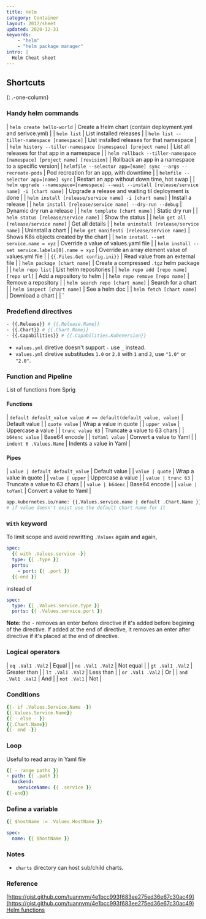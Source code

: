```yaml
---
title: Helm
category: Container
layout: 2017/sheet
updated: 2020-12-31
keywords:
    - "helm"
    - "helm package manager"
intro: |
  Helm Cheat sheet
---
```


Shortcuts
---------
{: .-one-column}

### Handy helm commands

| `helm create hello-world` | Create a Helm chart (contain deployment.yml and serivce.yml) |
| `helm list` | List installed releases |
| `helm list --tiller-namespace [namespace]` | List installed releases for that namespace |
| `helm history --tiller-namespace [namespace] [project name]` | List all releases for that app in a namespace |
| `helm rollback --tiller-namespace [namespace] [project name] [revision]` | Rollback an app in a namespace to a specific version|
| `helmfile --selector app=[name] sync --args --recreate-pods` | Pod recreation for an app, with downtime |
| `helmfile --selector app=[name] sync` | Restart an app without down time, hot swap |
| `helm upgrade --namespace=[namespace] --wait --install [release/service name] -i [chart name]` | Upgrade a release and waiting til deployment is done |
| `helm install [release/service name] -i [chart name]` | Install a release |
| `helm install [release/service name] --dry-run --debug` | Dynamic dry run a release |
| `helm template [chart name]` | Static dry run |
| `helm status [release/service name]` | Show the status |
| `helm get all [release/service name]` | Get all details |
| `helm uninstall [release/service name]` | Uninstall a chart |
| `helm get manifesti [release/service name]` | Shows K8s objects created by the chart |
| `helm install --set service.name = xyz` | Override a value of values.yaml file |
| `helm install --set service.labels[0].name = xyz` | Override an array element value of values.yml file |
| `{{.Files.Get config.ini}}` | Read value from an external file |
| `helm package [chart name]` | Create a compressed `.tgz` helm package |
| `helm repo list` | List helm repositories |
| `helm repo add [repo name] [repo url]` | Add a repository to helm |
| `helm repo remove [repo name]` | Remove a repository |
| `helm search repo [chart name]` | Search for a chart |
| `helm inspect [chart name]` | See a helm doc |
| `helm fetch [chart name]` | Download a chart |
| `

### Predefiend directives

```bash
- {{.Release}} # {{.Release.Name}}
- {{.Chart}} # {{.Chart.Name}}
- {{.Capabilities}} # {{.Capabilities.KubeVersion}}
```

- `values.yml` diretive doesn't support `-` use `_` instead.
- `values.yml` diretive substitudes `1.0` or `2.0` with `1` and `2`, use `"1.0"` or `"2.0"`.

### Function and Pipeline

List of functions from Sprig

#### Functions

| `default default_value value # == default(default_value, value)` | Default value |
| `quote value` | Wrap a value in quote |
| `upper value` | Uppercase a value |
| `trunc value 63` | Truncate a value to 63 chars |
| `b64enc value` | Base64 encode |
| `toYaml value` | Convert a value to Yaml |
| `indent 6 .Values.Name` | Indents a value in Yaml |

#### Pipes

| `value | default default_value` | Default value |
| `value | quote` | Wrap a value in quote |
| `value | upper` | Uppercase a value |
| `value | trunc 63` | Truncate a value to 63 chars |
| `value | b64enc` | Base64 encode |
| `value | toYaml` | Convert a value to Yaml |

```bash
app.kubernetes.io/name: {{.Values.service.name | default .Chart.Name }}
# if value doesn't exist use the default chart name for it
```

### `With` keyword

To limit scope and avoid rewritting  `.Values` again and again,

```yaml
spec:
  {{ with .Values.service -}}
  type: {{ .type }}
  ports:
    - port: {{ .port }}
  {{-end }}
```
instead of

```yaml
spec:
  type: {{ .Values.service.type }}
  ports: {{ .Values.service.port }}
```

**Note:** the `-` removes an enter before directive if it's added before begining  of the directive. If added at the end of directive, it removes an enter after directive if it's placed at the end of directive.

### Logical operators

| `eq .Val1 .Val2` | Equal |
| `ne .Val1 .Val2` | Not equal |
| `gt .Val1 .Val2` | Greater than |
| `lt .Val1 .Val2` | Less than |
| `or .Val1 .Val2` | Or |
| `and .Val1 .Val2` | And |
| `not .Val1` | Not |

### Conditions

```yaml
{{- if .Values.Service.Name -}}
{{.Values.Service.Name}}
{{ - else - }}
{{.Chart.Name}}
{{- end -}}
```

### Loop

Useful to read array in Yaml file

```yaml
{{ - range paths }}
- path: {{ .path }}
  backend:
    serviceName: {{ .service }}
{{-end}}
```

### Define a variable

```yaml
{{ $hostName := .Values.HostName }}

spec:
  name: {{ $hostName }}
```

### Notes

- `charts` directory can host sub/child charts.

### Reference

[https://gist.github.com/tuannvm/4e1bcc993f683ee275ed36e67c30ac49](https://gist.github.com/tuannvm/4e1bcc993f683ee275ed36e67c30ac49)
[Helm functions](http://masterminds.github.io/sprig)

